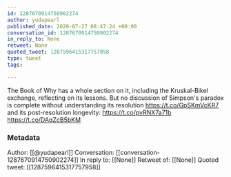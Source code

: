 ```yaml
---
id: 1287670914750902274
author: yudapearl
published_date: 2020-07-27 08:47:24 +00:00
conversation_id: 1287670914750902274
in_reply_to: None
retweet: None
quoted_tweet: 1287596415317757958
type: tweet
tags:

---
```


The Book of Why has a whole section on it, including the Kruskal-Bikel exchange, reflecting on its lessons. But no discussion of  Simpson's paradox is complete without understanding its resolution https://t.co/GpSKmVcKR7 and its post-resolution longevity: https://t.co/pvRNX7a71b https://t.co/DAqZcB5bKM

### Metadata

Author: [[@yudapearl]]
Conversation: [[conversation-1287670914750902274]]
In reply to: [[None]]
Retweet of: [[None]]
Quoted tweet: [[1287596415317757958]]
